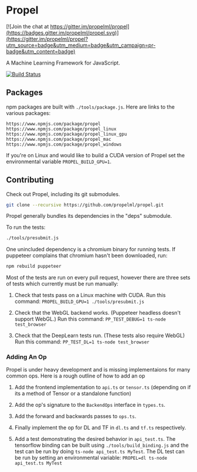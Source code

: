 # Propel

[![Join the chat at https://gitter.im/propelml/propel](https://badges.gitter.im/propelml/propel.svg)](https://gitter.im/propelml/propel?utm_source=badge&utm_medium=badge&utm_campaign=pr-badge&utm_content=badge)

A Machine Learning Framework for JavaScript.

[![Build Status](https://travis-ci.com/propelml/propel.svg?token=eWz4oGVxypBGsz78gdKp&branch=master)](https://travis-ci.com/propelml/propel)


## Packages

npm packages are built with `./tools/package.js`. Here are links
to the various packages:

    https://www.npmjs.com/package/propel
    https://www.npmjs.com/package/propel_linux
    https://www.npmjs.com/package/propel_linux_gpu
    https://www.npmjs.com/package/propel_mac
    https://www.npmjs.com/package/propel_windows

If you're on Linux and would like to build a CUDA version of
Propel set the environmental variable `PROPEL_BUILD_GPU=1`.


## Contributing

Check out Propel, including its git submodules.

```bash
git clone --recursive https://github.com/propelml/propel.git
```

Propel generally bundles its dependencies in the "deps" submodule.

To run the tests:

```bash
./tools/presubmit.js
```

One unincluded dependency is a chromium binary for running tests.
If puppeteer complains that chromium hasn't been downloaded, run:

```bash
npm rebuild puppeteer
```

Most of the tests are run on every pull request, however there are three sets
of tests which currently must be run manually:

 1. Check that tests pass on a Linux machine with CUDA.
    Run this command: `PROPEL_BUILD_GPU=1 ./tools/presubmit.js`

 2. Check that the WebGL backend works. (Puppeteer headless doesn't support
    WebGL.)
    Run this command: `PP_TEST_DEBUG=1 ts-node test_browser`

 3. Check that the DeepLearn tests run. (These tests also require WebGL)
    Run this command:  `PP_TEST_DL=1 ts-node test_browser`


### Adding An Op

Propel is under heavy development and is missing implementaions for many common
ops. Here is a rough outline of how to add an op

  1. Add the frontend implementation to `api.ts` or `tensor.ts` (depending on
     if its a method of Tensor or a standalone function)

  2. Add the op's signature to the `BackendOps` interface in `types.ts`.

  3. Add the forward and backwards passes to `ops.ts`.

  4. Finally implement the op for DL and TF in `dl.ts` and `tf.ts`
     respectively.
 
  5. Add a test demonstrating the desired behavior in `api_test.ts`.
     The tensorflow binding can be built using `./tools/build_binding.js`
     and the test can be run by doing `ts-node api_test.ts MyTest`.
     The DL test can be run by setting an environmental variable:
     `PROPEL=dl ts-node api_test.ts MyTest`
     
     


